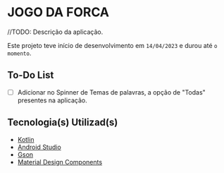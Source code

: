 # JOGO DA FORCA

//TODO: Descrição da aplicação.

Este projeto teve início de desenvolvimento em `14/04/2023` e durou até `o momento`.

## To-Do List
- [ ] Adicionar no Spinner de Temas de palavras, a opção de "Todas" presentes na aplicação.

## Tecnologia(s) Utilizad(s)
- [Kotlin]()
- [Android Studio]()
- [Gson]()
- [Material Design Components]()